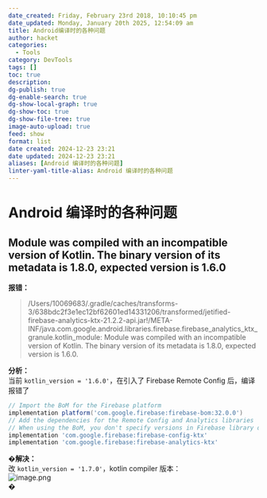 ```yaml
---
date_created: Friday, February 23rd 2018, 10:10:45 pm
date_updated: Monday, January 20th 2025, 12:54:09 am
title: Android编译时的各种问题
author: hacket
categories:
  - Tools
category: DevTools
tags: []
toc: true
description: 
dg-publish: true
dg-enable-search: true
dg-show-local-graph: true
dg-show-toc: true
dg-show-file-tree: true
image-auto-upload: true
feed: show
format: list
date created: 2024-12-23 23:21
date updated: 2024-12-23 23:21
aliases: [Android 编译时的各种问题]
linter-yaml-title-alias: Android 编译时的各种问题
---
```


# Android 编译时的各种问题

## Module was compiled with an incompatible version of Kotlin. The binary version of its metadata is 1.8.0, expected version is 1.6.0

**报错：**

> /Users/10069683/.gradle/caches/transforms-3/638bdc2f3e1ec12bf62601ed14331206/transformed/jetified-firebase-analytics-ktx-21.2.2-api.jar!/META-INF/java.com.google.android.libraries.firebase.firebase_analytics_ktx_granule.kotlin_module: Module was compiled with an incompatible version of Kotlin. The binary version of its metadata is 1.8.0, expected version is 1.6.0.

**分析：**<br />当前 `kotlin_version = '1.6.0'`，在引入了 Firebase Remote Config 后，编译报错了

```groovy
// Import the BoM for the Firebase platform
implementation platform('com.google.firebase:firebase-bom:32.0.0')
// Add the dependencies for the Remote Config and Analytics libraries
// When using the BoM, you don't specify versions in Firebase library dependencies
implementation 'com.google.firebase:firebase-config-ktx'
implementation 'com.google.firebase:firebase-analytics-ktx'
```

�**解决：**<br />改 `kotlin_version = '1.7.0'`，kotlin compiler 版本：<br />![image.png](https://cdn.nlark.com/yuque/0/2023/png/694278/1684497730181-a65701b3-37cb-4650-87c2-da8ec365862d.png#averageHue=%23404348&clientId=u3c8ca99d-ab18-4&from=paste&height=282&id=u3818f4b6&originHeight=818&originWidth=1426&originalType=binary&ratio=2&rotation=0&showTitle=false&size=156001&status=done&style=none&taskId=uf08dce41-aa9a-4ebd-bcf9-849fbad077e&title=&width=492)<br />�
